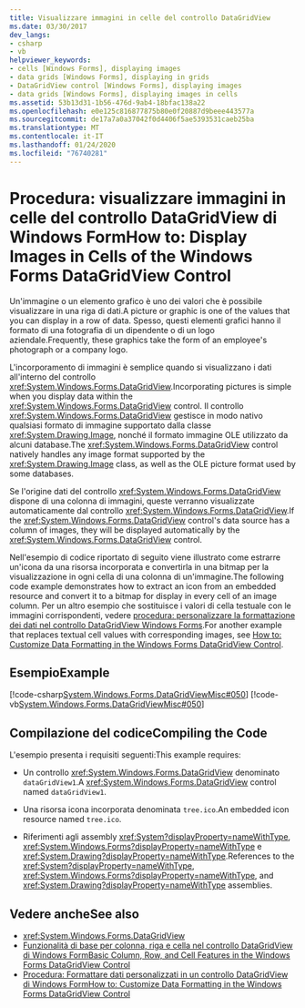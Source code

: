 ```yaml
---
title: Visualizzare immagini in celle del controllo DataGridView
ms.date: 03/30/2017
dev_langs:
- csharp
- vb
helpviewer_keywords:
- cells [Windows Forms], displaying images
- data grids [Windows Forms], displaying in grids
- DataGridView control [Windows Forms], displaying images
- data grids [Windows Forms], displaying images in cells
ms.assetid: 53b13d31-1b56-476d-9ab4-18bfac138a22
ms.openlocfilehash: e0e125c816877875b80e0f20887d9beee443577a
ms.sourcegitcommit: de17a7a0a37042f0d4406f5ae5393531caeb25ba
ms.translationtype: MT
ms.contentlocale: it-IT
ms.lasthandoff: 01/24/2020
ms.locfileid: "76740281"
---
```

# <a name="how-to-display-images-in-cells-of-the-windows-forms-datagridview-control"></a><span data-ttu-id="0aa64-102">Procedura: visualizzare immagini in celle del controllo DataGridView di Windows Form</span><span class="sxs-lookup"><span data-stu-id="0aa64-102">How to: Display Images in Cells of the Windows Forms DataGridView Control</span></span>
<span data-ttu-id="0aa64-103">Un'immagine o un elemento grafico è uno dei valori che è possibile visualizzare in una riga di dati.</span><span class="sxs-lookup"><span data-stu-id="0aa64-103">A picture or graphic is one of the values that you can display in a row of data.</span></span> <span data-ttu-id="0aa64-104">Spesso, questi elementi grafici hanno il formato di una fotografia di un dipendente o di un logo aziendale.</span><span class="sxs-lookup"><span data-stu-id="0aa64-104">Frequently, these graphics take the form of an employee's photograph or a company logo.</span></span>  
  
 <span data-ttu-id="0aa64-105">L'incorporamento di immagini è semplice quando si visualizzano i dati all'interno del controllo <xref:System.Windows.Forms.DataGridView>.</span><span class="sxs-lookup"><span data-stu-id="0aa64-105">Incorporating pictures is simple when you display data within the <xref:System.Windows.Forms.DataGridView> control.</span></span> <span data-ttu-id="0aa64-106">Il controllo <xref:System.Windows.Forms.DataGridView> gestisce in modo nativo qualsiasi formato di immagine supportato dalla classe <xref:System.Drawing.Image>, nonché il formato immagine OLE utilizzato da alcuni database.</span><span class="sxs-lookup"><span data-stu-id="0aa64-106">The <xref:System.Windows.Forms.DataGridView> control natively handles any image format supported by the <xref:System.Drawing.Image> class, as well as the OLE picture format used by some databases.</span></span>  
  
 <span data-ttu-id="0aa64-107">Se l'origine dati del controllo <xref:System.Windows.Forms.DataGridView> dispone di una colonna di immagini, queste verranno visualizzate automaticamente dal controllo <xref:System.Windows.Forms.DataGridView>.</span><span class="sxs-lookup"><span data-stu-id="0aa64-107">If the <xref:System.Windows.Forms.DataGridView> control's data source has a column of images, they will be displayed automatically by the <xref:System.Windows.Forms.DataGridView> control.</span></span>  
  
 <span data-ttu-id="0aa64-108">Nell'esempio di codice riportato di seguito viene illustrato come estrarre un'icona da una risorsa incorporata e convertirla in una bitmap per la visualizzazione in ogni cella di una colonna di un'immagine.</span><span class="sxs-lookup"><span data-stu-id="0aa64-108">The following code example demonstrates how to extract an icon from an embedded resource and convert it to a bitmap for display in every cell of an image column.</span></span> <span data-ttu-id="0aa64-109">Per un altro esempio che sostituisce i valori di cella testuale con le immagini corrispondenti, vedere [procedura: personalizzare la formattazione dei dati nel controllo DataGridView Windows Forms](how-to-customize-data-formatting-in-the-windows-forms-datagridview-control.md).</span><span class="sxs-lookup"><span data-stu-id="0aa64-109">For another example that replaces textual cell values with corresponding images, see [How to: Customize Data Formatting in the Windows Forms DataGridView Control](how-to-customize-data-formatting-in-the-windows-forms-datagridview-control.md).</span></span>  
  
## <a name="example"></a><span data-ttu-id="0aa64-110">Esempio</span><span class="sxs-lookup"><span data-stu-id="0aa64-110">Example</span></span>  
 [!code-csharp[System.Windows.Forms.DataGridViewMisc#050](~/samples/snippets/csharp/VS_Snippets_Winforms/System.Windows.Forms.DataGridViewMisc/CS/datagridviewmisc.cs#050)]
 [!code-vb[System.Windows.Forms.DataGridViewMisc#050](~/samples/snippets/visualbasic/VS_Snippets_Winforms/System.Windows.Forms.DataGridViewMisc/VB/datagridviewmisc.vb#050)]  
  
## <a name="compiling-the-code"></a><span data-ttu-id="0aa64-111">Compilazione del codice</span><span class="sxs-lookup"><span data-stu-id="0aa64-111">Compiling the Code</span></span>  
 <span data-ttu-id="0aa64-112">L'esempio presenta i requisiti seguenti:</span><span class="sxs-lookup"><span data-stu-id="0aa64-112">This example requires:</span></span>  
  
- <span data-ttu-id="0aa64-113">Un controllo <xref:System.Windows.Forms.DataGridView> denominato `dataGridView1`.</span><span class="sxs-lookup"><span data-stu-id="0aa64-113">A <xref:System.Windows.Forms.DataGridView> control named `dataGridView1`.</span></span>  
  
- <span data-ttu-id="0aa64-114">Una risorsa icona incorporata denominata `tree.ico`.</span><span class="sxs-lookup"><span data-stu-id="0aa64-114">An embedded icon resource named `tree.ico`.</span></span>  
  
- <span data-ttu-id="0aa64-115">Riferimenti agli assembly <xref:System?displayProperty=nameWithType>, <xref:System.Windows.Forms?displayProperty=nameWithType> e <xref:System.Drawing?displayProperty=nameWithType>.</span><span class="sxs-lookup"><span data-stu-id="0aa64-115">References to the <xref:System?displayProperty=nameWithType>, <xref:System.Windows.Forms?displayProperty=nameWithType>, and <xref:System.Drawing?displayProperty=nameWithType> assemblies.</span></span>  
  
## <a name="see-also"></a><span data-ttu-id="0aa64-116">Vedere anche</span><span class="sxs-lookup"><span data-stu-id="0aa64-116">See also</span></span>

- <xref:System.Windows.Forms.DataGridView>
- [<span data-ttu-id="0aa64-117">Funzionalità di base per colonna, riga e cella nel controllo DataGridView di Windows Form</span><span class="sxs-lookup"><span data-stu-id="0aa64-117">Basic Column, Row, and Cell Features in the Windows Forms DataGridView Control</span></span>](basic-column-row-and-cell-features-wf-datagridview-control.md)
- [<span data-ttu-id="0aa64-118">Procedura: Formattare dati personalizzati in un controllo DataGridView di Windows Form</span><span class="sxs-lookup"><span data-stu-id="0aa64-118">How to: Customize Data Formatting in the Windows Forms DataGridView Control</span></span>](how-to-customize-data-formatting-in-the-windows-forms-datagridview-control.md)
